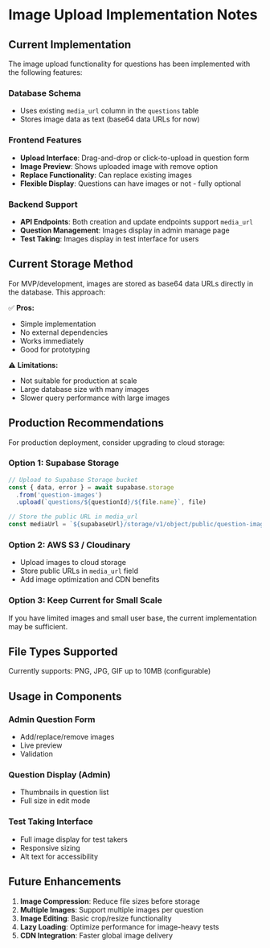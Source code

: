 # Image Upload Implementation Notes

## Current Implementation

The image upload functionality for questions has been implemented with the following features:

### Database Schema
- Uses existing `media_url` column in the `questions` table
- Stores image data as text (base64 data URLs for now)

### Frontend Features
- **Upload Interface**: Drag-and-drop or click-to-upload in question form
- **Image Preview**: Shows uploaded image with remove option
- **Replace Functionality**: Can replace existing images
- **Flexible Display**: Questions can have images or not - fully optional

### Backend Support
- **API Endpoints**: Both creation and update endpoints support `media_url`
- **Question Management**: Images display in admin manage page
- **Test Taking**: Images display in test interface for users

## Current Storage Method

For MVP/development, images are stored as base64 data URLs directly in the database. This approach:

✅ **Pros:**
- Simple implementation
- No external dependencies
- Works immediately
- Good for prototyping

⚠️ **Limitations:**
- Not suitable for production at scale
- Large database size with many images
- Slower query performance with large images

## Production Recommendations

For production deployment, consider upgrading to cloud storage:

### Option 1: Supabase Storage
```javascript
// Upload to Supabase Storage bucket
const { data, error } = await supabase.storage
  .from('question-images')
  .upload(`questions/${questionId}/${file.name}`, file)

// Store the public URL in media_url
const mediaUrl = `${supabaseUrl}/storage/v1/object/public/question-images/${data.path}`
```

### Option 2: AWS S3 / Cloudinary
- Upload images to cloud storage
- Store public URLs in `media_url` field
- Add image optimization and CDN benefits

### Option 3: Keep Current for Small Scale
If you have limited images and small user base, the current implementation may be sufficient.

## File Types Supported

Currently supports: PNG, JPG, GIF up to 10MB (configurable)

## Usage in Components

### Admin Question Form
- Add/replace/remove images
- Live preview
- Validation

### Question Display (Admin)
- Thumbnails in question list
- Full size in edit mode

### Test Taking Interface
- Full image display for test takers
- Responsive sizing
- Alt text for accessibility

## Future Enhancements

1. **Image Compression**: Reduce file sizes before storage
2. **Multiple Images**: Support multiple images per question
3. **Image Editing**: Basic crop/resize functionality
4. **Lazy Loading**: Optimize performance for image-heavy tests
5. **CDN Integration**: Faster global image delivery